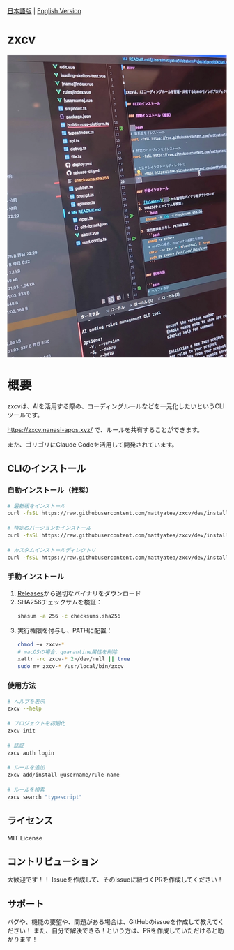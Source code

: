 [日本語版](README.md) | [English Version](README-EN.md)

# zxcv

<img src='./img.png' alt='zxcv logo' height='693' style='object-fit: cover;'/>


# 概要
zxcvは、AIを活用する際の、コーディングルールなどを一元化したいというCLIツールです。

https://zxcv.nanasi-apps.xyz/ で、ルールを共有することができます。

また、ゴリゴリにClaude Codeを活用して開発されています。

## CLIのインストール

### 自動インストール（推奨）

```bash
# 最新版をインストール
curl -fsSL https://raw.githubusercontent.com/mattyatea/zxcv/dev/install.sh | bash

# 特定のバージョンをインストール
curl -fsSL https://raw.githubusercontent.com/mattyatea/zxcv/dev/install.sh | bash -s -- --version cli-v1.1.0

# カスタムインストールディレクトリ
curl -fsSL https://raw.githubusercontent.com/mattyatea/zxcv/dev/install.sh | bash -s -- --install-dir ~/.local/bin
```

### 手動インストール

1. [Releases](https://github.com/mattyatea/zxcv/releases)から適切なバイナリをダウンロード
2. SHA256チェックサムを検証：
   ```bash
   shasum -a 256 -c checksums.sha256
   ```
3. 実行権限を付与し、PATHに配置：
   ```bash
   chmod +x zxcv-*
   # macOSの場合、quarantine属性を削除
   xattr -rc zxcv-* 2>/dev/null || true
   sudo mv zxcv-* /usr/local/bin/zxcv
   ```

### 使用方法

```bash
# ヘルプを表示
zxcv --help

# プロジェクトを初期化
zxcv init

# 認証
zxcv auth login

# ルールを追加
zxcv add/install @username/rule-name

# ルールを検索
zxcv search "typescript"
```

## ライセンス

MIT License

## コントリビューション

大歓迎です！！
Issueを作成して、そのIssueに紐づくPRを作成してください！

## サポート

バグや、機能の要望や、問題がある場合は、GitHubのissueを作成して教えてください！
また、自分で解決できる！という方は、PRを作成していただけると助かります！

